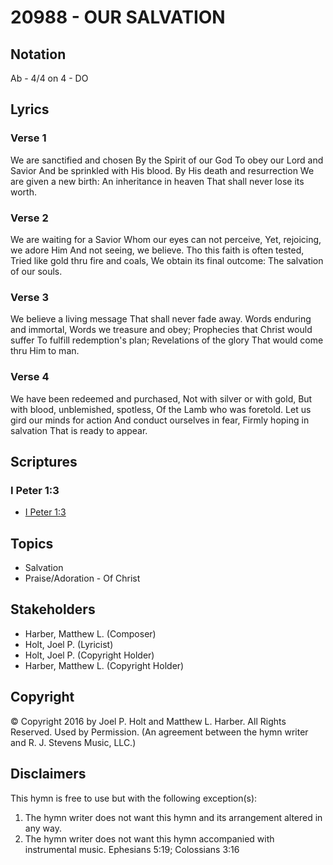 # 20988 - OUR SALVATION

## Notation

Ab - 4/4 on 4 - DO

## Lyrics

### Verse 1

We are sanctified and chosen By the Spirit of our God To obey our Lord and Savior And be sprinkled with His blood. By His death and resurrection We are given a new birth: An inheritance in heaven That shall never lose its worth.

### Verse 2

We are waiting for a Savior Whom our eyes can not perceive, Yet, rejoicing, we adore Him And not seeing, we believe. Tho this faith is often tested, Tried like gold thru fire and coals, We obtain its final outcome: The salvation of our souls.

### Verse 3

We believe a living message That shall never fade away. Words enduring and immortal, Words we treasure and obey; Prophecies that Christ would suffer To fulfill redemption's plan; Revelations of the glory That would come thru Him to man.

### Verse 4

We have been redeemed and purchased, Not with silver or with gold, But with blood, unblemished, spotless, Of the Lamb who was foretold. Let us gird our minds for action And conduct ourselves in fear, Firmly hoping in salvation That is ready to appear.


## Scriptures

### I Peter 1:3

- [I Peter 1:3](https://www.biblegateway.com/passage/?search=I%20Peter%201%3A3)


## Topics

- Salvation
- Praise/Adoration - Of Christ

## Stakeholders

- Harber, Matthew L. (Composer)
- Holt, Joel P. (Lyricist)
- Holt, Joel P. (Copyright Holder)
- Harber, Matthew L. (Copyright Holder)

## Copyright

© Copyright 2016 by Joel P. Holt and Matthew L. Harber. All Rights Reserved. Used by Permission.
(An agreement between the hymn writer and R. J. Stevens Music, LLC.)

## Disclaimers

This hymn is free to use but with the following exception(s):
1. The hymn writer does not want this hymn and its arrangement altered in any way.
2. The hymn writer does not want this hymn accompanied with instrumental music.
Ephesians 5:19; Colossians 3:16

